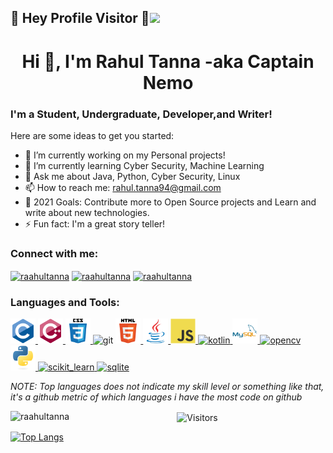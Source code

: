 ## :rainbow: Hey Profile Visitor :eyes:<img src="https://raw.githubusercontent.com/iampavangandhi/iampavangandhi/master/gifs/Hi.gif" width="30px">

<h1 align="center">Hi 👋, I'm Rahul Tanna -aka Captain Nemo</h1>

### I'm a Student, Undergraduate, Developer,and Writer!

<!--
**raahultanna/raahultanna** is a ✨ _special_ ✨ repository because its `README.md` (this file) appears on your GitHub profile. -->

Here are some ideas to get you started:

- 🔭 I’m currently working on my Personal projects!
- 🌱 I’m currently learning Cyber Security, Machine Learning
- 💬 Ask me about Java, Python, Cyber Security, Linux
- 📫 How to reach me: rahul.tanna94@gmail.com
- 🥅 2021 Goals: Contribute more to Open Source projects and Learn and write about new technologies.
- ⚡ Fun fact: I'm a great story teller!


<h3 align="left">Connect with me:</h3>
<p align="left"> <a href="https://www.linkedin.com/in/rahultanna/" target="blank"><img align="center" src="https://cdn.jsdelivr.net/npm/simple-icons@3.0.1/icons/linkedin.svg" alt="raahultanna" height="30" width="40" /></a> <a href="https://twitter.com/Raahultanna" target="blank"><img align="center" src="https://cdn.jsdelivr.net/npm/simple-icons@3.0.1/icons/twitter.svg" alt="raahultanna" height="30" width="40" /></a> <a href="https://www.instagram.com/raaahul.tanna" target="blank"><img align="center" src="https://cdn.jsdelivr.net/npm/simple-icons@3.0.1/icons/instagram.svg" alt="raahultanna" height="30" width="40" /></a>
</p>

<h3 align="left">Languages and Tools:</h3>
<p align="left"> <a href="https://www.cprogramming.com/" target="_blank"> <img src="https://raw.githubusercontent.com/devicons/devicon/master/icons/c/c-original.svg" alt="c" width="40" height="40"/> </a> <a href="https://www.w3schools.com/cpp/" target="_blank"> <img src="https://raw.githubusercontent.com/devicons/devicon/master/icons/cplusplus/cplusplus-original.svg" alt="cplusplus" width="40" height="40"/> </a> <a href="https://www.w3schools.com/css/" target="_blank"> <img src="https://raw.githubusercontent.com/devicons/devicon/master/icons/css3/css3-original-wordmark.svg" alt="css3" width="40" height="40"/> </a> <img src="https://www.vectorlogo.zone/logos/git-scm/git-scm-icon.svg" alt="git" width="40" height="40"/> </a> <a href="https://grafana.com" target="_blank"> <a href="https://www.w3.org/html/" target="_blank"> <img src="https://raw.githubusercontent.com/devicons/devicon/master/icons/html5/html5-original-wordmark.svg" alt="html5" width="40" height="40"/> </a> <a href="https://www.java.com" target="_blank"> <img src="https://raw.githubusercontent.com/devicons/devicon/master/icons/java/java-original.svg" alt="java" width="40" height="40"/> </a> <a href="https://developer.mozilla.org/en-US/docs/Web/JavaScript" target="_blank"> <img src="https://raw.githubusercontent.com/devicons/devicon/master/icons/javascript/javascript-original.svg" alt="javascript" width="40" height="40"/> </a> <a href="https://kotlinlang.org" target="_blank"> <img src="https://www.vectorlogo.zone/logos/kotlinlang/kotlinlang-icon.svg" alt="kotlin" width="40" height="40"/> </a> <a href="https://www.mysql.com/" target="_blank"> <img src="https://raw.githubusercontent.com/devicons/devicon/master/icons/mysql/mysql-original-wordmark.svg" alt="mysql" width="40" height="40"/> </a> <a href="https://opencv.org/" target="_blank"> <img src="https://www.vectorlogo.zone/logos/opencv/opencv-icon.svg" alt="opencv" width="40" height="40"/> </a> <a href="https://www.python.org" target="_blank"> <img src="https://raw.githubusercontent.com/devicons/devicon/master/icons/python/python-original.svg" alt="python" width="40" height="40"/> </a> <a href="https://scikit-learn.org/" target="_blank"> <img src="https://upload.wikimedia.org/wikipedia/commons/0/05/Scikit_learn_logo_small.svg" alt="scikit_learn" width="40" height="40"/> </a> <a href="https://www.sqlite.org/" target="_blank"> <img src="https://www.vectorlogo.zone/logos/sqlite/sqlite-icon.svg" alt="sqlite" width="40" height="40"/> </a> </p>
  
_NOTE: Top languages does not indicate my skill level or something like that, it's a github metric of which languages i have the most code on github_

<p><img align="left" src="https://github-readme-stats.vercel.app/api?username=raahultanna&show_icons=true&locale=en" alt="raahultanna" /></p>


<p align=center>                           
  <img align=center  src="https://visitor-badge.laobi.icu/badge?page_id=raahultanna.raahultanna" alt="Visitors">                     
</p> 

[![Top Langs](https://github-readme-stats.vercel.app/api/top-langs/?username=raahultanna&layout=compact)](https://github.com/raahultanna/github-readme-stats)

